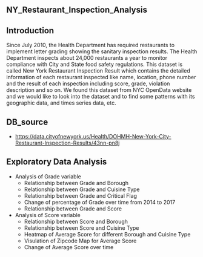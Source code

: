 ## NY_Restaurant_Inspection_Analysis


## Introduction

Since July 2010, the Health Department has required restaurants to implement letter grading showing the sanitary inspection results. The Health Department inspects about 24,000 restaurants a year to monitor compliance with City and State food safety regulations. This dataset is called New York Restaurant Inspection Result which contains the detailed information of each restaurant inspected like name, location, phone number and the result of each inspection including score, grade, violation description and so on. We found this dataset from NYC OpenData website and we would like to look into the dataset and to find some patterns with its geographic data, and times series data, etc. 

## DB_source

- https://data.cityofnewyork.us/Health/DOHMH-New-York-City-Restaurant-Inspection-Results/43nn-pn8j

## Exploratory Data Analysis

- Analysis of Grade variable
  - Relationship between Grade and Borough
  - Relationship between Grade and Cuisine Type
  - Relationship between Grade and Critical Flag
  - Change of percentage of Grade over time from 2014 to 2017
  - Relationship between Grade and Score
- Analysis of Score variable
  - Relationship between Score and Borough
  - Relationship between Score and Cuisine Type
  - Heatmap of Average Score for different Borough and Cuisine Type
  - Visulation of Zipcode Map for Average Score
  - Change of Average Score over time

## 
